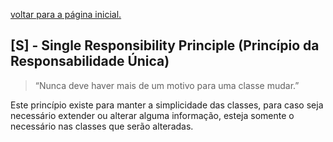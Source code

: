 [voltar para a página inicial.]()

## [S] - Single Responsibility Principle (Princípio da Responsabilidade Única)

> “Nunca deve haver mais de um motivo para uma classe mudar.”

Este princípio existe para manter a simplicidade das classes, para caso seja necessário extender ou alterar alguma informação, esteja somente o necessário nas classes que serão alteradas.
